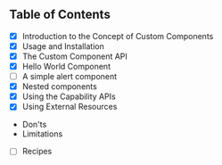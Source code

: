 

## Table of Contents

- [x] Introduction to the Concept of Custom Components
- [x] Usage and Installation
- [x] The Custom Component API
- [x] Hello World Component
- [ ] A simple alert component
- [x] Nested components
- [x] Using the Capability APIs
- [x] Using External Resources
- Don'ts
- Limitations
- [ ] Recipes